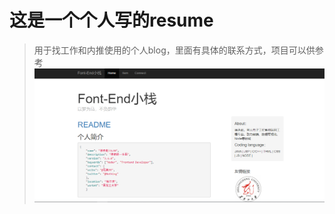 # 这是一个个人写的resume
> 用于找工作和内推使用的个人blog，里面有具体的联系方式，项目可以供参考
![avatar](https://github.com/CHINESEALAN/CHINESEALAN.github.io/blob/master/1.png)
